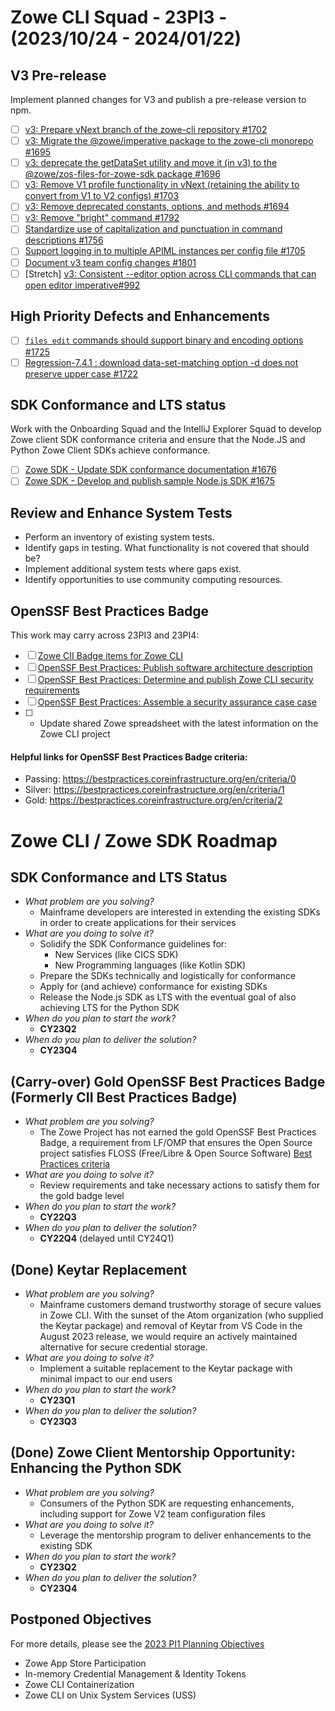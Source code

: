 # Zowe CLI Squad - 23PI3 - (2023/10/24 - 2024/01/22)

## V3 Pre-release
Implement planned changes for V3 and publish a pre-release version to npm.
- [ ] [v3: Prepare vNext branch of the zowe-cli repository #1702](https://github.com/zowe/zowe-cli/issues/1702)
- [ ] [v3: Migrate the @zowe/imperative package to the zowe-cli monorepo #1695](https://github.com/zowe/zowe-cli/issues/1695)
- [ ] [v3: deprecate the getDataSet utility and move it (in v3) to the @zowe/zos-files-for-zowe-sdk package #1696](https://github.com/zowe/zowe-cli/issues/1696)
- [ ] [v3: Remove V1 profile functionality in vNext (retaining the ability to convert from V1 to V2 configs) #1703](https://github.com/zowe/zowe-cli/issues/1703)
- [ ] [v3: Remove deprecated constants, options, and methods #1694](https://github.com/zowe/zowe-cli/issues/1694)
- [ ] [v3: Remove "bright" command  #1792](https://github.com/zowe/zowe-cli/issues/1792)
- [ ] [Standardize use of capitalization and punctuation in command descriptions #1756](https://github.com/zowe/zowe-cli/issues/1756)
- [ ] [Support logging in to multiple APIML instances per config file #1705](https://github.com/zowe/zowe-cli/issues/1705)
- [ ] [Document v3 team config changes #1801](https://github.com/zowe/zowe-cli/issues/1801)
- [ ] [Stretch] [v3: Consistent --editor option across CLI commands that can open editor imperative#992](https://github.com/zowe/imperative/issues/992)

## High Priority Defects and Enhancements
- [ ] [`files edit` commands should support binary and encoding options #1725](https://github.com/zowe/zowe-cli/issues/1725)
- [ ] [Regression-7.4.1 : download data-set-matching option -d does not preserve upper case #1722](https://github.com/zowe/zowe-cli/issues/1722)

## SDK Conformance and LTS status
Work with the Onboarding Squad and the IntelliJ Explorer Squad to develop Zowe client SDK conformance criteria and ensure that the Node.JS and Python Zowe Client SDKs achieve conformance.
- [ ] [Zowe SDK - Update SDK conformance documentation #1676](https://github.com/zowe/zowe-cli/issues/1676)
- [ ] [Zowe SDK - Develop and publish sample Node.js SDK #1675](https://github.com/zowe/zowe-cli/issues/1675)

## Review and Enhance System Tests
- Perform an inventory of existing system tests. 
- Identify gaps in testing. What functionality is not covered that should be?
- Implement additional system tests where gaps exist.
- Identify opportunities to use community computing resources.

## OpenSSF Best Practices Badge
This work may carry across 23PI3 and 23PI4:
- [ ] [Zowe CII Badge items for Zowe CLI](https://github.com/zowe/zowe-cli/issues/1352)
- [ ] [OpenSSF Best Practices: Publish software architecture description](https://github.com/zowe/zowe-cli/issues/1760)
- [ ] [OpenSSF Best Practices: Determine and publish Zowe CLI security requirements](https://github.com/zowe/zowe-cli/issues/1761)
- [ ] [OpenSSF Best Practices: Assemble a security assurance case case](https://github.com/zowe/zowe-cli/issues/1762)
- [ ] - Update shared Zowe spreadsheet with the latest information on the Zowe CLI project

#### Helpful links for OpenSSF Best Practices Badge criteria:
- Passing: https://bestpractices.coreinfrastructure.org/en/criteria/0
- Silver: https://bestpractices.coreinfrastructure.org/en/criteria/1
- Gold: https://bestpractices.coreinfrastructure.org/en/criteria/2

# Zowe CLI / Zowe SDK Roadmap

## SDK Conformance and LTS Status
- _What problem are you solving?_
  - Mainframe developers are interested in extending the existing SDKs in order to create applications for their services
- _What are you doing to solve it?_
  - Solidify the SDK Conformance guidelines for:
    - New Services (like CICS SDK)
    - New Programming languages (like Kotlin SDK)
  - Prepare the SDKs technically and logistically for conformance
  - Apply for (and achieve) conformance for existing SDKs
  - Release the Node.js SDK as LTS with the eventual goal of also achieving LTS for the Python SDK
- _When do you plan to start the work?_
  - **CY23Q2**
- _When do you plan to deliver the solution?_
  - **CY23Q4**

## (Carry-over) Gold OpenSSF Best Practices Badge (Formerly CII Best Practices Badge)
- _What problem are you solving?_
  - The Zowe Project has not earned the gold OpenSSF Best Practices Badge, a requirement from LF/OMP that ensures the Open Source project satisfies FLOSS (Free/Libre & Open Source Software) [Best Practices criteria](https://bestpractices.coreinfrastructure.org/en/criteria)
- _What are you doing to solve it?_
  - Review requirements and take necessary actions to satisfy them for the gold badge level
- _When do you plan to start the work?_
  - **CY22Q3**
- _When do you plan to deliver the solution?_
  - **CY22Q4** (delayed until CY24Q1)

## (Done) Keytar Replacement
- _What problem are you solving?_
  - Mainframe customers demand trustworthy storage of secure values in Zowe CLI. With the sunset of the Atom organization (who supplied the Keytar package) and removal of Keytar from VS Code in the August 2023 release, we would require an actively maintained alternative for secure credential storage.
- _What are you doing to solve it?_
  - Implement a suitable replacement to the Keytar package with minimal impact to our end users
- _When do you plan to start the work?_
  - **CY23Q1**
- _When do you plan to deliver the solution?_
  - **CY23Q3** 

## (Done) Zowe Client Mentorship Opportunity: Enhancing the Python SDK
- _What problem are you solving?_
  - Consumers of the Python SDK are requesting enhancements, including support for Zowe V2 team configuration files
- _What are you doing to solve it?_
  - Leverage the mentorship program to deliver enhancements to the existing SDK
- _When do you plan to start the work?_
  - **CY23Q2**
- _When do you plan to deliver the solution?_
  - **CY23Q4**

## Postponed Objectives
For more details, please see the [2023 PI1 Planning Objectives](https://github.com/zowe/community/blob/master/Project%20Management/PI%20Planning/23PI1%20Planning/PI%20Planning%20Preparation%20by%20Squad/Zowe%20CLI%20Squad%20-%2023PI1%20Objectives.md)
- Zowe App Store Participation
- In-memory Credential Management & Identity Tokens
- Zowe CLI Containerization
- Zowe CLI on Unix System Services (USS)
